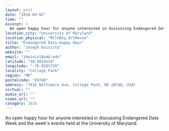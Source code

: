 ```yaml
---
layout: post
date: "2018-03-02"
time: ""
excerpt: >
  An open happy hour for anyone interested in discussing Endangered Data Week and the week's events held at the University of Maryland...
location_city: "University of Maryland"
location_physical: "MilkBoy ArtHouse"
title: "Endangered Data Happy Hour"
author: "Joseph Koivisto"
website: ""
email: "jkoivist@umd.edu"
latitude: "38.9814534"
longitude: "-76.9381739"
locality: "College Park"
region: "MD"
postalcode: "20740"
address: "7416 Baltimore Ave, College Park, MD 20740, USA"
virtual: ""
audio_url: ""
video_url: ""
category: 2018
---
```


An open happy hour for anyone interested in discussing Endangered Data Week and the week's events held at the University of Maryland.
